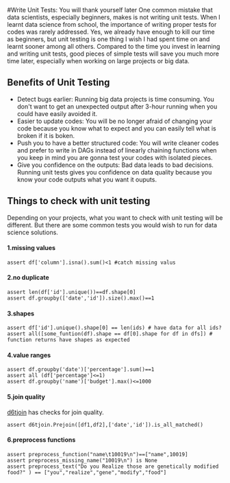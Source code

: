 #Write Unit Tests: You will thank yourself later
One common mistake that data scientists, especially beginners, makes is not writing unit tests. When I learnt data science from school, the importance of writing proper tests for codes was rarely addressed. Yes, we already have enough to kill our time as beginners, but unit testing is one thing I wish I had spent time on and learnt sooner among all others. Compared to the time you invest in learning and writing unit tests, good pieces of simple tests will save you much more time later, especially when working on large projects or big data.

## Benefits of Unit Testing
* Detect bugs earlier: Running big data projects is time consuming. You don't want to get an unexpected output after 3-hour running when you could have easily avoided it.
* Easier to update codes: You will be no longer afraid of changing your code because you know what to expect and you can easily tell what is broken if it is boken.
* Push you to have a better structured code: You will write cleaner codes and prefer to write in DAGs instead of linearly chaining functions when you keep in mind you are gonna test your codes with isolated pieces.
* Give you confidence on the outputs: Bad data leads to bad decisions. Running unit tests gives you confidence on data quality because you know your code outputs what you want it ouputs.

## Things to check with unit testing
Depending on your projects, what you want to check with unit testing will be different. But there are some common tests you would wish to run for data science solutions.  
#### 1.missing values
```
assert df['column'].isna().sum()<1 #catch missing valus
```
#### 2.no duplicate
````
assert len(df['id'].unique())==df.shape[0]
assert df.groupby(['date','id']).size().max()==1
````
#### 3.shapes
```
assert df['id'].unique().shape[0] == len(ids) # have data for all ids?
assert all([some_funtion(df).shape == df[0].shape for df in dfs]) # function returns have shapes as expected
```  
#### 4.value ranges
```
assert df.groupby('date')['percentage'].sum()==1 
assert all (df['percentage']<=1)
assert df.groupby('name')['budget'].max()<=1000
```
#### 5.join quality
[d6tjoin](https://github.com/d6t/d6tjoin) has checks for join quality.
```
assert d6tjoin.Prejoin([df1,df2],['date','id']).is_all_matched()
```
#### 6.preprocess functions
```
assert preprocess_function("name\t10019\n")==["name",10019]
assert preprocess_missing_name("10019\n") is None
assert preprocess_text("Do you Realize those are genetically modified food?" ) == ["you","realize","gene","modify","food"]
```







 


   